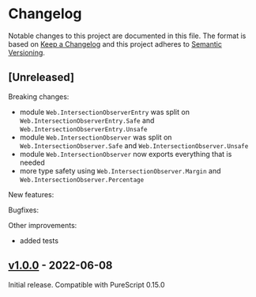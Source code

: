# Changelog

Notable changes to this project are documented in this file. The format is based on [Keep a Changelog](https://keepachangelog.com/en/1.0.0/) and this project adheres to [Semantic Versioning](https://semver.org/spec/v2.0.0.html).

## [Unreleased]

Breaking changes:

- module `Web.IntersectionObserverEntry` was split on `Web.IntersectionObserverEntry.Safe` and `Web.IntersectionObserverEntry.Unsafe`
- module `Web.IntersectionObserver` was split on `Web.IntersectionObserver.Safe` and `Web.IntersectionObserver.Unsafe`
- module `Web.IntersectionObserver` now exports everything that is needed
- more type safety using `Web.IntersectionObserver.Margin` and `Web.IntersectionObserver.Percentage`

New features:

Bugfixes:

Other improvements:

- added tests

## [v1.0.0](https://github.com/purescript-web/purescript-web-intersection-observer/releases/tag/v1.0.0) - 2022-06-08

Initial release. Compatible with PureScript 0.15.0
